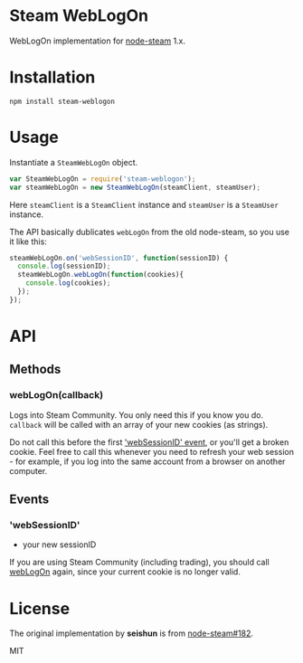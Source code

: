 # Steam WebLogOn

WebLogOn implementation for [node-steam](https://github.com/seishun/node-steam) 1.x.

# Installation

```
npm install steam-weblogon
```

# Usage

Instantiate a `SteamWebLogOn` object.

```js
var SteamWebLogOn = require('steam-weblogon');
var steamWebLogOn = new SteamWebLogOn(steamClient, steamUser);
```

Here `steamClient` is a `SteamClient` instance and `steamUser` is a `SteamUser` instance.

The API basically dublicates `webLogOn` from the old node-steam, so you use it like this:

```js
steamWebLogOn.on('webSessionID', function(sessionID) {
  console.log(sessionID);
  steamWebLogOn.webLogOn(function(cookies){
    console.log(cookies);
  });
});
```

# API

## Methods

### webLogOn(callback)

Logs into Steam Community. You only need this if you know you do. `callback` will be called with an array of your new cookies (as strings).

Do not call this before the first ['webSessionID' event](#websessionid), or you'll get a broken cookie. Feel free to call this whenever you need to refresh your web session - for example, if you log into the same account from a browser on another computer.

## Events

### 'webSessionID'
* your new sessionID

If you are using Steam Community (including trading), you should call [webLogOn](#weblogoncallback) again, since your current cookie is no longer valid.

# License

The original implementation by __seishun__ is from [node-steam#182](https://github.com/seishun/node-steam/issues/182#issuecomment-122006314).

MIT
